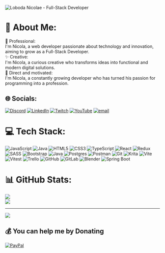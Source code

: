![Loboda Nicolae - Full-Stack Developer](https://raw.githubusercontent.com/tuo-username/tuo-repo/main/assets/loboda-nicolae-banner.png)
# 💫 About Me:
💼 Professional:<br>I'm Nicola, a web developer passionate about technology and innovation, aiming to grow as a Full-Stack Developer.<br>✨ Creative:<br>I'm Nicola, a curious creative who transforms ideas into functional and modern digital solutions.<br>🚀 Direct and motivated:<br>I'm Nicola, a constantly growing developer who has turned his passion for programming into a profession.


## 🌐 Socials:
[![Discord](https://img.shields.io/badge/Discord-%237289DA.svg?logo=discord&logoColor=white)](https://discord.gg/lylyss) [![LinkedIn](https://img.shields.io/badge/LinkedIn-%230077B5.svg?logo=linkedin&logoColor=white)](https://linkedin.com/in/www.linkedin.com/in/nicolae-loboda/) [![Twitch](https://img.shields.io/badge/Twitch-%239146FF.svg?logo=Twitch&logoColor=white)](https://twitch.tv/lylys_s) [![YouTube](https://img.shields.io/badge/YouTube-%23FF0000.svg?logo=YouTube&logoColor=white)](https://youtube.com/@@DEV-NicolaeLoboda) [![email](https://img.shields.io/badge/Email-D14836?logo=gmail&logoColor=white)](mailto:lobodanicolae.dev@gmail.com) 

# 💻 Tech Stack:
![JavaScript](https://img.shields.io/badge/javascript-%23323330.svg?style=for-the-badge&logo=javascript&logoColor=%23F7DF1E) ![Java](https://img.shields.io/badge/java-%23ED8B00.svg?style=for-the-badge&logo=openjdk&logoColor=white) ![HTML5](https://img.shields.io/badge/html5-%23E34F26.svg?style=for-the-badge&logo=html5&logoColor=white) ![CSS3](https://img.shields.io/badge/css3-%231572B6.svg?style=for-the-badge&logo=css3&logoColor=white) ![TypeScript](https://img.shields.io/badge/typescript-%23007ACC.svg?style=for-the-badge&logo=typescript&logoColor=white) ![React](https://img.shields.io/badge/react-%2320232a.svg?style=for-the-badge&logo=react&logoColor=%2361DAFB) ![Redux](https://img.shields.io/badge/redux-%23593d88.svg?style=for-the-badge&logo=redux&logoColor=white) ![SASS](https://img.shields.io/badge/SASS-hotpink.svg?style=for-the-badge&logo=SASS&logoColor=white) ![Bootstrap](https://img.shields.io/badge/bootstrap-%238511FA.svg?style=for-the-badge&logo=bootstrap&logoColor=white) ![Java](https://img.shields.io/badge/java-%23ED8B00.svg?style=for-the-badge&logo=openjdk&logoColor=white) ![Postgres](https://img.shields.io/badge/postgres-%23316192.svg?style=for-the-badge&logo=postgresql&logoColor=white) ![Postman](https://img.shields.io/badge/Postman-FF6C37?style=for-the-badge&logo=postman&logoColor=white) ![Git](https://img.shields.io/badge/git-%23F05033.svg?style=for-the-badge&logo=git&logoColor=white) ![Krita](https://img.shields.io/badge/Krita-203759?style=for-the-badge&logo=krita&logoColor=EEF37B) ![Vite](https://img.shields.io/badge/vite-%23646CFF.svg?style=for-the-badge&logo=vite&logoColor=white) ![Vitest](https://img.shields.io/badge/-Vitest-252529?style=for-the-badge&logo=vitest&logoColor=FCC72B) ![Trello](https://img.shields.io/badge/Trello-%23026AA7.svg?style=for-the-badge&logo=Trello&logoColor=white) ![GitHub](https://img.shields.io/badge/github-%23121011.svg?style=for-the-badge&logo=github&logoColor=white) ![GitLab](https://img.shields.io/badge/gitlab-%23181717.svg?style=for-the-badge&logo=gitlab&logoColor=white) ![Blender](https://img.shields.io/badge/blender-%23F5792A.svg?style=for-the-badge&logo=blender&logoColor=white)
![Spring Boot](https://img.shields.io/badge/Spring_Boot-F2F4F9?style=for-the-badge&logo=spring-boot)
# 📊 GitHub Stats:
![](https://github-readme-stats.vercel.app/api?username=lylyss&theme=rose&hide_border=true&include_all_commits=false&count_private=false)<br/>
![](https://github-readme-stats.vercel.app/api/top-langs/?username=lylyss&theme=rose&hide_border=true&include_all_commits=false&count_private=false&layout=compact)

---
[![](https://visitcount.itsvg.in/api?id=lylyss&icon=6&color=5)](https://visitcount.itsvg.in)

  ## 💰 You can help me by Donating
  [![PayPal](https://img.shields.io/badge/PayPal-00457C?style=for-the-badge&logo=paypal&logoColor=white)](https://paypal.me/paypal.me/lobodanicolae) 

  
<!-- Proudly created with GPRM ( https://gprm.itsvg.in ) -->
